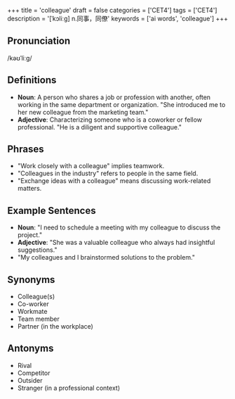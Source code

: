 +++
title = 'colleague'
draft = false
categories = ['CET4']
tags = ['CET4']
description = '[ˈkɔliːg] n.同事，同僚'
keywords = ['ai words', 'colleague']
+++

## Pronunciation
/kəʊˈliːɡ/

## Definitions
- **Noun**: A person who shares a job or profession with another, often working in the same department or organization. "She introduced me to her new colleague from the marketing team."
- **Adjective**: Characterizing someone who is a coworker or fellow professional. "He is a diligent and supportive colleague."

## Phrases
- "Work closely with a colleague" implies teamwork.
- "Colleagues in the industry" refers to people in the same field.
- "Exchange ideas with a colleague" means discussing work-related matters.

## Example Sentences
- **Noun**: "I need to schedule a meeting with my colleague to discuss the project."
- **Adjective**: "She was a valuable colleague who always had insightful suggestions."
- "My colleagues and I brainstormed solutions to the problem."

## Synonyms
- Colleague(s)
- Co-worker
- Workmate
- Team member
- Partner (in the workplace)

## Antonyms
- Rival
- Competitor
- Outsider
- Stranger (in a professional context)

